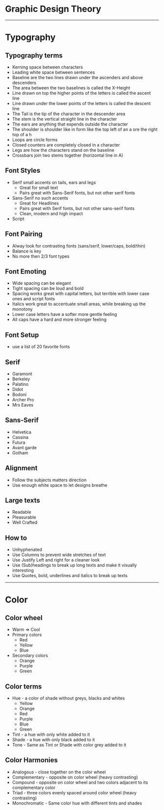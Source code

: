 # Graphic Design Theory
---
# Typography

## Typography terms
* Kerning space between characters
* Leading white space between sentences
* Baseline are the two lines drawn under the ascenders and above descenders
* The area between the two baselines is called the X-Height
* Line drawn on top the higher points of the letters is called the ascent line
* Line drawn under the lower points of the letters is called the descent line
* The Tail is the tip of the character in the descender area
* The stem is the vertical straight line in the character
* The ears are anything that expends outside the character
* The shoulder is shoulder like in form like the top left of an a ore the right top of a h
* Loops are circle forms
* Closed counters are completely closed in a character
* Legs are how the characters stand on the baseline
* Crossbars join two stems together (horizontal line in A)

## Font Styles
* Serif small accents on tails, ears and legs
  * Great for small text
  * Pairs great with Sans-Serif fonts, but not other serif fonts
* Sans-Serif no such accents
  * Great for Headlines
  * Pairs great with Serif fonts, but not other sans-serif fonts
  * Clean, modern and high impact
* Script

## Font Pairing 
* Alway look for contrasting fonts (sans/serif, lower/caps, bold/thin)
* Balance is key
* No more then 2/3 font types

## Font Emoting
* Wide spacing can be elegant
* Tight spacing can be loud and bold
* Spacing works great with capital letters, but terrible with lower case ones and script fonts
* Italics work great to accentuate small areas, while breaking up the monotony 
* Lower case letters have a softer more gentle feeling 
* All caps have a hard and more stronger feeling

## Font Setup
* use a list of 20 favorite fonts

## Serif
* Garamont
* Berkeley
* Palatino
* Didot
* Bodoni
* Archer Pro
* Mrs Eaves

## Sans-Serif
* Helvetica
* Cassina
* Futura
* Avant garde
* Gotham

## Alignment
* Follow the subjects matters direction
* Use enough white space to let designs breathe

## Large texts
* Readable
* Pleasurable
* Well Crafted

## How to
* Unhyphenated
* Use Columns to prevent wide stretches of text
* Use Justify Left and right for a cleaner look
* Use (Sub)headings to break up long texts and make it visually interesting
* Use Quotes, bold, underlines and italics to break up texts

---
# Color

## Color wheel
* Warm => Cool
* Primary colors
  * Red
  * Yellow
  * Blue
* Secondary colors
  * Orange
  * Purple
  * Green 

## Color terms
* Hue - a color of shade without greys, blacks and whites
  * Yellow
  * Orange
  * Red
  * Purple
  * Blue
  * Green
* Tint - a hue with only white added to it
* Shade - a hue with only black added to it
* Tone - Same as Tint or Shade with color grey added to it

## Color Harmonies
* Analogous - close together on the color wheel 
* Complementary - opposite on color wheel (heavy contrasting)
* Compound - opposite on color wheel and two colors adjacent to its complementary color
* Triad - three colors evenly spaced around color wheel (heavy contrasting)
* Monochromatic - Same color hue with different tints and shades